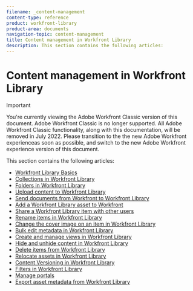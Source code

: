 ```yaml
---
filename: _content-management
content-type: reference
product: workfront-library
product-area: documents
navigation-topic: content-management
title: Content management in Workfront Library
description: This section contains the following articles:
---
```


# Content management in Workfront Library

>[!IMPORTANT]
>
>You're currently viewing the Adobe Workfront Classic version of this document. Adobe Workfront Classic is no longer supported. All Adobe Workfront Classic functionality, along with this documentation, will be removed in July 2022. Please transition to the the new Adobe Workfront experienceas soon as possible, and switch to the new Adobe Workfront experience version of this document.

This section contains the following articles:

* [Workfront Library Basics](../../workfront-library/content-management/basics/basics.md) 
* [Collections in Workfront Library](../../workfront-library/content-management/collections/collections.md) 
* [Folders in Workfront Library](../../workfront-library/content-management/folders/folders.md) 
* [Upload content to Workfront Library](../../workfront-library/content-management/upload-new-content.md) 
* [Send documents from Workfront to Workfront Library](../../workfront-library/content-management/send-documents-from-wf-to-library.md) 
* [Add a Workfront Library asset to Workfront](../../workfront-library/content-management/add-a-wf-library-asset.md) 
* [Share a Workfront Library item with other users](../../workfront-library/content-management/share-an-asset-with-users.md) 
* [Rename items in Workfront Library](../../workfront-library/content-management/rename-items.md) 
* [Change the cover image on an item in Workfront Library](../../workfront-library/content-management/change-cover-image-of-folder.md) 
* [Bulk edit metadata in Workfront Library](../../workfront-library/content-management/bulk-edit-metadata.md) 
* [Create and manage views in Workfront Library](../../workfront-library/content-management/create-and-manage-views.md) 
* [Hide and unhide content in Workfront Library](../../workfront-library/content-management/hide-and-unhide-content.md) 
* [Delete items from Workfront Library](../../workfront-library/content-management/delete-items.md) 
* [Relocate assets in Workfront Library](../../workfront-library/content-management/relocate-assets.md) 
* [Content Versioning in Workfront Library](../../workfront-library/content-management/content-versioning/content-versioning.md) 
* [Filters in Workfront Library](../../workfront-library/content-management/filters/filters.md) 
* [Manage portals](../../workfront-library/content-management/portals/portals.md) 
* [Export asset metadata from Workfront Library](../../workfront-library/content-management/export-asset-metadata.md)

